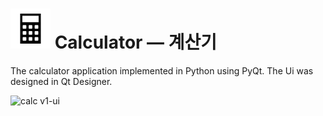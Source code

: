 # ![calc](./icon/icon.png) Calculator — 계산기 
The calculator application implemented in Python using PyQt. The Ui was designed in Qt Designer.

![calc v1-ui](https://user-images.githubusercontent.com/69224744/150784680-bca2f96d-3637-4686-8474-c352ea2ef1a4.gif)
